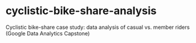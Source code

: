 # cyclistic-bike-share-analysis
Cyclistic bike-share case study: data analysis of casual vs. member riders (Google Data Analytics Capstone)
